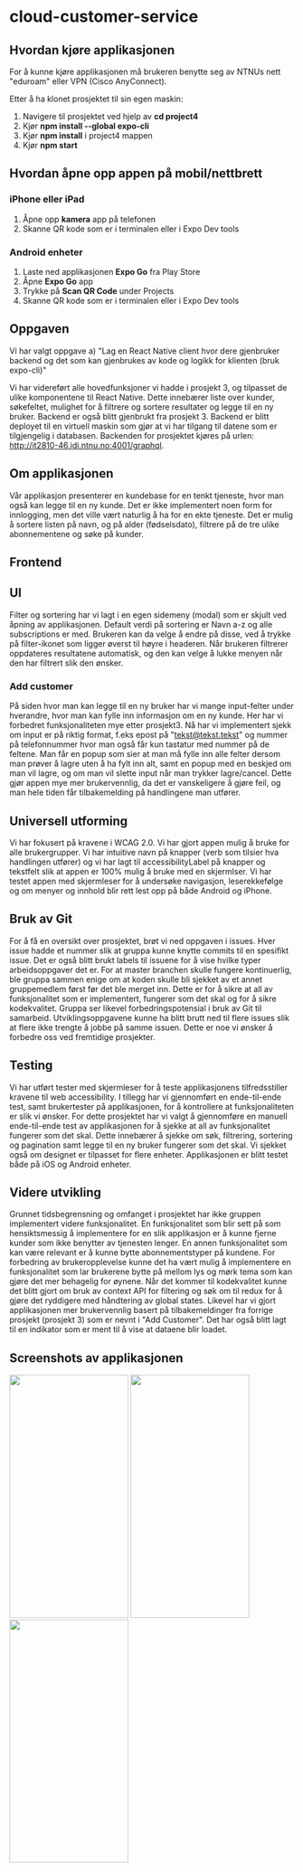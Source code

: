 # cloud-customer-service

## Hvordan kjøre applikasjonen
For å kunne kjøre applikasjonen må brukeren benytte seg av NTNUs nett "eduroam" eller VPN (Cisco AnyConnect).

Etter å ha klonet prosjektet til sin egen maskin: 
1. Navigere til prosjektet ved hjelp av **cd project4**
2. Kjør **npm install --global expo-cli**
3. Kjør **npm install** i project4 mappen
4. Kjør **npm start** 

## Hvordan åpne opp appen på mobil/nettbrett
### iPhone eller iPad
1. Åpne opp **kamera** app på telefonen
2. Skanne QR kode som er i terminalen eller i Expo Dev tools

### Android enheter
1. Laste ned applikasjonen **Expo Go** fra Play Store
2. Åpne **Expo Go** app
3. Trykke på **Scan QR Code** under Projects
4. Skanne QR kode som er i terminalen eller i Expo Dev tools 


## Oppgaven
Vi har valgt oppgave a) "Lag en React Native client hvor dere gjenbruker backend og det som kan gjenbrukes av kode og logikk for klienten (bruk expo-cli)"

Vi har videreført alle hovedfunksjoner vi hadde i prosjekt 3, og tilpasset de ulike komponentene til React Native. Dette innebærer liste over kunder, søkefeltet, mulighet for å filtrere og sortere resultater og legge til en ny bruker. Backend er også blitt gjenbrukt fra prosjekt 3. Backend er blitt deployet til en virtuell maskin som gjør at vi har tilgang til datene som er tilgjengelig i databasen. Backenden for prosjektet kjøres på urlen: http://it2810-46.idi.ntnu.no:4001/graphql.

## Om applikasjonen
Vår applikasjon presenterer en kundebase for en tenkt tjeneste, hvor man også kan legge til en ny kunde. Det er ikke implementert noen form for innlogging, men det ville vært naturlig å ha for en ekte tjeneste. Det er mulig å sortere listen på navn, og på alder (fødselsdato), filtrere på de tre ulike abonnementene og søke på kunder.

## Frontend

## UI
Filter og sortering har vi lagt i en egen sidemeny (modal) som er skjult ved åpning av applikasjonen. Default verdi på sortering er Navn a-z og alle subscriptions er med. Brukeren kan da velge å endre på disse, ved å trykke på filter-ikonet som ligger øverst til høyre i headeren. Når brukeren filtrerer oppdateres resultatene automatisk, og den kan velge å lukke menyen når den har filtrert slik den ønsker. 

### Add customer
På siden hvor man kan legge til en ny bruker har vi mange input-felter under hverandre, hvor man kan fylle inn informasjon om en ny kunde. Her har vi forbedret funksjonaliteten mye etter prosjekt3. Nå har vi  implementert sjekk om input er på riktig format, f.eks epost på "tekst@tekst.tekst" og nummer på telefonnummer hvor man også får kun tastatur med nummer på de feltene. Man får en popup som sier at man må fylle inn alle felter dersom man prøver å lagre uten å ha fylt inn alt, samt en popup med en beskjed om man vil lagre, og om man vil slette input når man trykker lagre/cancel. Dette gjør appen mye mer brukervennlig, da det er vanskeligere å gjøre feil, og man hele tiden får tilbakemelding på handlingene man utfører. 

## Universell utforming
Vi har fokusert på kravene i WCAG 2.0. Vi har gjort appen mulig å bruke for alle brukergrupper. Vi har intuitive navn på knapper (verb som tilsier hva handlingen utfører) og vi har lagt til accessibilityLabel på knapper og tekstfelt slik at appen er 100% mulig å bruke med en skjermlser. Vi har testet appen med skjermleser for å undersøke navigasjon, leserekkefølge og om menyer og innhold blir rett lest opp på både Android og iPhone. 

## Bruk av Git
For å få en oversikt over prosjektet, brøt vi ned oppgaven i issues. Hver issue hadde et nummer slik at gruppa kunne knytte commits til en spesifikt issue. Det er også blitt brukt labels til issuene for å vise hvilke typer arbeidsoppgaver det er. 
For at master branchen skulle fungere kontinuerlig, ble gruppa sammen enige om at koden skulle bli sjekket av et annet gruppemedlem først før det ble merget inn. Dette er for å sikre at all av funksjonalitet som er implementert, fungerer som det skal og for å sikre kodekvalitet. 
Gruppa ser likevel forbedringspotensial i bruk av Git til samarbeid. Utviklingsoppgavene kunne ha blitt brutt ned til flere issues slik at flere ikke trengte å jobbe på samme issuen. Dette er noe vi ønsker å forbedre oss ved fremtidige prosjekter.

## Testing
Vi har utført tester med skjermleser for å teste applikasjonens tilfredsstiller kravene til web accessibility. I tillegg har vi gjennomført en ende-til-ende test, samt brukertester på applikasjonen, for å kontrollere at funksjonaliteten er slik vi ønsker. For dette prosjektet har vi valgt å gjennomføre en manuell ende-til-ende test av applikasjonen for å sjekke at all av funksjonalitet fungerer som det skal. Dette innebærer å sjekke om søk, filtrering, sortering og pagination samt legge til en ny bruker fungerer som det skal. Vi sjekket også om designet er tilpasset for flere enheter. Applikasjonen er blitt testet både på iOS og Android enheter. 

## Videre utvikling
Grunnet tidsbegrensning og omfanget i prosjektet har ikke gruppen implementert videre funksjonalitet. En funksjonalitet som blir sett på som hensiktsmessig å implementere for en slik applikasjon er å kunne fjerne kunder som ikke benytter av tjenesten lenger. En annen funksjonalitet som kan være relevant er å kunne bytte abonnementstyper på kundene. For forbedring av brukeropplevelse kunne det ha vært mulig å implementere en funksjonalitet som lar brukerene bytte på mellom lys og mørk tema som kan gjøre det mer behagelig for øynene. Når det kommer til kodekvalitet kunne det blitt gjort om bruk av context API for filtering og søk om til redux for å gjøre det ryddigere med håndtering av global states. Likevel har vi gjort applikasjonen mer brukervennlig basert på tilbakemeldinger fra forrige prosjekt (prosjekt 3) som er nevnt i "Add Customer". Det har også blitt lagt til en indikator som er ment til å vise at dataene blir loadet. 

## Screenshots av applikasjonen
<img src='images/customerlist.jpg' width='210' height='430'>
<img src='images/sidemenu.jpg' width='210' height='430'>
<img src='images/addcustomer.jpg' width='210' height='430'>
